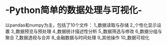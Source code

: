 # -Python简单的数据处理与可视化-
以pandas和numpy为主，包括了10个文件：
1_数据读取与存储
2_个性化显示设置
3_数据预览与预处理
4_数据统计描述性分析
5_数据筛选与修改
6_数据分组与聚合
7_数据透视与合并
8_金融数据与时间处理
9_其他操作
10_数据可视化
